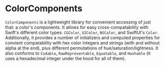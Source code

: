 # ColorComponents

`ColorComponents` is a lightweight library for convenient accessing of just that: a color's components. It allows for easy cross-compatability with Swift's different color types: `CGColor`, `UIColor`, `NSColor`, and SwiftUI's `Color`. Additionally, it provides a number of initializers and computed properties for convient compatability with hex color integers and strings (with and without alpha at the end), plus different permutations of hue/saturation/lightness. It also conforms to `Codable`, `RawRepresentable`, `Equatable`, and `Hashable` (it uses a hexadecimal integer under the hood for all of them).
